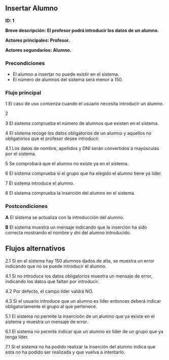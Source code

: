 
## Insertar Alumno

**ID: 1**

**Breve descripción: El profesor podrá introducir los datos de un alumno.** 

**Actores principales: Profesor.**

**Actores segundarios: Alumno.**

### Precondiciones

* El alumno a insertar no puede existir en el sistema.
* El número de alumnos del sistema será menor a 150.

### Flujo principal

1 El caso de uso comienza cuando el usuario necesita introducir un alumno.

2

3 El sistema comprueba el número de alumnos que existen en el sistema. 

4 El sistema recoge los datos obligatorios de un alumno y aquellos no obligatorios que el profesor desee introducir.

4.1 Los datos de nombre, apellidos y DNI serán convertidos a mayúsculas por el sistema.

5 Se comprobará que el alumno no existe ya en el sistema.

6 El sistema comprueba si el grupo que ha elegido el alumno tiene ya lider.

7 El sistema introduce el alumno.

8 El sistema comprueba la inserción del alumno en el sistema.

### Postcondiciones

**A** El sistema se actualiza con la introducción del alumno.

**B** El sistema muestra un mensaje indicando que la inserción ha sido correcta mostrando el nombre y dni del alumno introducido.
 
## Flujos alternativos

2.1 Si en el sistema hay 150 alumnos dados de alta, se muestra un error indicando que no se puede introducir el alumno.

4.1 Si no introduce los datos obligatorios muestra un mensaje de error, indicando los datos que faltan por introducir.

4.2 Por defecto, el campo líder valdrá NO.

4.3 Si el usuario introduce que un alumno es líder entonces deberá indicar obligatoriamente el grupo al que pertenece.

5.1 El sistema no permite la insercioón de un alumno que ya existe en el sistema y muestra un mensaje de error.

6.1 El sistema no permite indicar que un alumno es líder de un grupo que ya tenga líder.

7.1 Si el sistema no ha podido realizar la inserción del alumno indica que esta no ha podido ser realizada y que vuelva a intentarlo.
